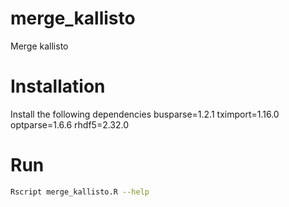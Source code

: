 # merge_kallisto

Merge kallisto

# Installation

Install the following dependencies
busparse=1.2.1
tximport=1.16.0
optparse=1.6.6
rhdf5=2.32.0

# Run

```bash
Rscript merge_kallisto.R --help
```
